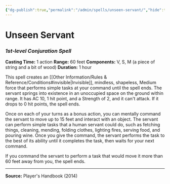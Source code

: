 ```yaml
---
{"dg-publish":true,"permalink":"/admin/spells/unseen-servant/","hide":true,"updated":"2025-08-05T19:49:55.029+01:00"}
---
```


# Unseen Servant
### *1st-level Conjuration Spell*
**Casting Time:** 1 action
**Range:** 60 feet
**Components:** V, S, M (a piece of string and a bit of wood)
**Duration:** 1 hour

This spell creates an [[Other Information/Rules & Reference/Conditions#invisible\|Invisible]], mindless, shapeless, Medium force that performs simple tasks at your command until the spell ends. The servant springs into existence in an unoccupied space on the ground within range. It has AC 10, 1 hit point, and a Strength of 2, and it can't attack. If it drops to 0 hit points, the spell ends.

Once on each of your turns as a bonus action, you can mentally command the servant to move up to 15 feet and interact with an object. The servant can perform simple tasks that a human servant could do, such as fetching things, cleaning, mending, folding clothes, lighting fires, serving food, and pouring wine. Once you give the command, the servant performs the task to the best of its ability until it completes the task, then waits for your next command.

If you command the servant to perform a task that would move it more than 60 feet away from you, the spell ends.

---
**Source:** Player's Handbook (2014)